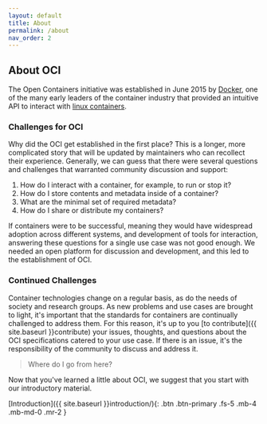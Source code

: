 ```yaml
---
layout: default
title: About
permalink: /about
nav_order: 2
---
```


## About OCI

The Open Containers initiative was established in June 2015 by 
[Docker](https://en.wikipedia.org/wiki/Docker_(software)), one of the many
early leaders of the container industry that provided an intuitive API to interact
with [linux containers](https://en.wikipedia.org/wiki/Container_(virtualization)).

### Challenges for OCI

Why did the OCI get established in the first place? This is a longer, more complicated
story that will be updated by maintainers who can recollect their experience. Generally,
we can guess that there were several questions and challenges that warranted community
discussion and support:

 1. How do I interact with a container, for example, to run or stop it?
 2. How do I store contents and metadata inside of a container? 
 3. What are the minimal set of required metadata?
 4. How do I share or distribute my containers?

If containers were to be successful, meaning they would have widespread adoption
across different systems, and development of tools for interaction, answering these
questions for a single use case was not good enough. We needed an open platform
for discussion and development, and this led to the establishment of OCI.


### Continued Challenges

Container technologies change on a regular basis, as do the needs of society and
research groups. As new problems and use cases are brought to light, it's important that the
standards for containers are continually challenged to address them. For this reason,
it's up to you [to contribute]({{ site.baseurl }}contribute) your issues, thoughts, 
and questions about the OCI specifications catered to your use case. If there is an issue,
it's the responsibility of the community to discuss and address it.

> Where do I go from here?

Now that you've learned a little about OCI, we suggest that you start with our introductory material.

[Introduction]({{ site.baseurl }}introduction/){: .btn .btn-primary .fs-5 .mb-4 .mb-md-0 .mr-2 }
